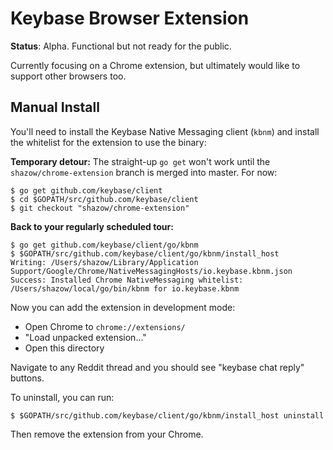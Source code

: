 # Keybase Browser Extension

**Status**: Alpha. Functional but not ready for the public.

Currently focusing on a Chrome extension, but ultimately would like to support
other browsers too.


## Manual Install

You'll need to install the Keybase Native Messaging client (`kbnm`) and install the whitelist for the extension to use the binary:

**Temporary detour:** The straight-up `go get` won't work until the
`shazow/chrome-extension` branch is merged into master. For now:

```shell
$ go get github.com/keybase/client
$ cd $GOPATH/src/github.com/keybase/client
$ git checkout "shazow/chrome-extension"
```

**Back to your regularly scheduled tour:**

```shell
$ go get github.com/keybase/client/go/kbnm
$ $GOPATH/src/github.com/keybase/client/go/kbnm/install_host
Writing: /Users/shazow/Library/Application Support/Google/Chrome/NativeMessagingHosts/io.keybase.kbnm.json
Success: Installed Chrome NativeMessaging whitelist: /Users/shazow/local/go/bin/kbnm for io.keybase.kbnm
```

Now you can add the extension in development mode:

* Open Chrome to `chrome://extensions/`
* "Load unpacked extension..."
* Open this directory

Navigate to any Reddit thread and you should see "keybase chat reply" buttons.

To uninstall, you can run:

```shell
$ $GOPATH/src/github.com/keybase/client/go/kbnm/install_host uninstall
```

Then remove the extension from your Chrome.
